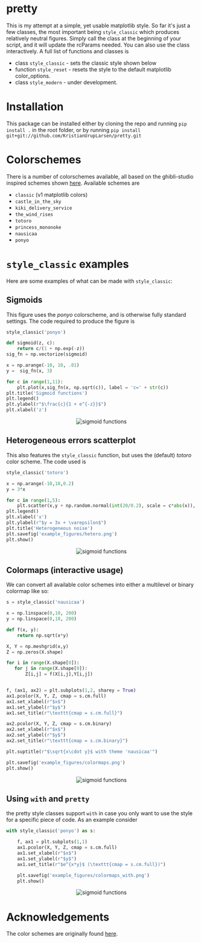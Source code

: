 # pretty

This is my attempt at a simple, yet usable matplotlib style. So far it's just a few classes, the most important being `style_classic` which produces relatively neutral figures. Simply call the class at the beginning of your script, and it will update the rcParams needed. You can also use the class interactively. A full list of functions and classes is

* class `style_classic` - sets the classic style shown below
* function `style_reset` - resets the style to the default matplotlib color_options.
* class `style_modern` - under development.

# Installation
This package can be installed either by cloning the repo and running `pip install .` in the root folder, or by running `pip install git+git://github.com/KristianUrupLarsen/pretty.git`


# Colorschemes
There is a number of colorschemes available, all based on the ghibli-studio inspired schemes shown [here](https://www.hotfootdesign.co.uk/white-space/the-colour-palettes-of-studio-ghibli-animations-by-designer-hyo-taek-kim/). Available schemes are


* `classic` (v1 matplotlib colors)
* `castle_in_the_sky`
* `kiki_delivery_service`
* `the_wind_rises`
* `totoro`
* `princess_mononoke`
* `nausicaa`
* `ponyo`

# `style_classic` examples
 Here are some examples of what can be made with `style_classic`:

## Sigmoids
This figure uses the _ponyo_ colorscheme, and is otherwise fully standard settings. The code required to produce the figure is

```python
style_classic('ponyo')

def sigmoid(z, c):
    return c/(1 + np.exp(-z))
sig_fn = np.vectorize(sigmoid)

x = np.arange(-10, 10, .01)
y =  sig_fn(x, 3)

for c in range(1,11):
    plt.plot(x,sig_fn(x, np.sqrt(c)), label = 'c=' + str(c))
plt.title('Sigmoid functions')
plt.legend()
plt.ylabel(r"$\frac{c}{1 + e^{-z}}$")
plt.xlabel('z')

```

 <p align="center">
 <img src="example_figures/sigmoid.png" alt="sigmoid functions">
 </p>  



## Heterogeneous errors scatterplot
This also features the `style_classic` function, but uses the (default) _totoro_ color scheme. The code used is

```python
style_classic('totoro')

x = np.arange(-10,10,0.2)
y = 3*x

for c in range(1,5):
    plt.scatter(x,y + np.random.normal(int(20/0.2), scale = c*abs(x)), label = r"$\varepsilon \sim \mathcal{N}(0, \ $" + str(c) + "$\cdot x)$")
plt.legend()
plt.xlabel('x')
plt.ylabel(r"$y = 3x + \varepsilon$")
plt.title('Heterogeneous noise')
plt.savefig('example_figures/hetero.png')
plt.show()
```

<p align="center">
<img src="example_figures/hetero.png" alt="sigmoid functions">
</p>  


## Colormaps (interactive usage)
We can convert all available color schemes into either a multilevel or binary colormap like so:

```python
s = style_classic('nausicaa')

x = np.linspace(0,10, 200)
y = np.linspace(0,10, 200)

def f(x, y):
    return np.sqrt(x*y)

X, Y = np.meshgrid(x,y)
Z = np.zeros(X.shape)

for i in range(X.shape[0]):
   for j in range(X.shape[0]):
       Z[i,j] = f(X[i,j],Y[i,j])


f, (ax1, ax2) = plt.subplots(1,2, sharey = True)
ax1.pcolor(X, Y, Z, cmap = s.cm.full)
ax1.set_xlabel(r"$x$")
ax1.set_ylabel(r"$y$")
ax1.set_title(r"\texttt{cmap = s.cm.full}")

ax2.pcolor(X, Y, Z, cmap = s.cm.binary)
ax2.set_xlabel(r"$x$")
ax2.set_ylabel(r"$y$")
ax2.set_title(r"\texttt{cmap = s.cm.binary}")

plt.suptitle(r"$\sqrt{x\cdot y}$ with theme 'nausicaa'")

plt.savefig('example_figures/colormaps.png')
plt.show()
```

<p align="center">
<img src="example_figures/colormaps.png" alt="sigmoid functions">
</p>  


## Using `with` and `pretty`

the pretty style classes support `with` in case you only want to use the style for a
specific piece of code. As an example consider

```python
with style_classic('ponyo') as s:

    f, ax1 = plt.subplots(1,1)
    ax1.pcolor(X, Y, Z, cmap = s.cm.full)
    ax1.set_xlabel(r"$x$")
    ax1.set_ylabel(r"$y$")
    ax1.set_title(r"$e^{x*y}$ (\texttt{cmap = s.cm.full})")

    plt.savefig('example_figures/colormaps_with.png')
    plt.show()
```


<p align="center">
<img src="example_figures/colormaps_with.png" alt="sigmoid functions">
</p>  

# Acknowledgements
The color schemes are originally found [here](https://github.com/carolinethomson/GhibliColour).
